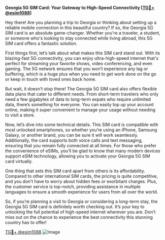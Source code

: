 **Georgia 5G SIM Card: Your Gateway to High-Speed Connectivity [[TG💪+ @esim1088](https://t.me/s/esim1088)]**

Hey there! Are you planning a trip to Georgia or thinking about setting up a reliable mobile connection in this beautiful country? If so, the Georgia 5G SIM card is an absolute game-changer. Whether you're a traveler, a student, or someone who's looking to stay connected while living abroad, this 5G SIM card offers a fantastic solution.

First things first, let’s talk about what makes this SIM card stand out. With its blazing-fast 5G connectivity, you can enjoy ultra-high-speed internet that's perfect for streaming your favorite shows, video conferencing, and even gaming. The 5G network ensures that you won’t experience any lag or buffering, which is a huge plus when you need to get work done on the go or keep in touch with loved ones back home. 

But wait, it doesn’t stop there! The Georgia 5G SIM card also offers flexible data plans that cater to different needs. From short-term travelers who only need a few gigabytes of data to long-term expats who require unlimited data, there’s something for everyone. You can easily top up your account online, making it super convenient to manage your usage without needing to visit a store.

Now, let’s dive into some technical details. This SIM card is compatible with most unlocked smartphones, so whether you’re using an iPhone, Samsung Galaxy, or another brand, you can be sure it will work seamlessly. Additionally, the card supports both voice calls and text messaging, ensuring that you remain fully connected at all times. For those who prefer the convenience of eSIMs, you’ll be glad to know that many modern devices support eSIM technology, allowing you to activate your Georgia 5G SIM card virtually.

One thing that sets this SIM card apart from others is its affordability. Compared to other international SIM cards, the pricing is quite competitive, and you don’t have to worry about hidden fees or exorbitant charges. Plus, the customer service is top-notch, providing assistance in multiple languages to ensure a smooth experience for users from all over the world.

So, if you’re planning a visit to Georgia or considering a long-term stay, the Georgia 5G SIM card is definitely worth checking out. It’s your key to unlocking the full potential of high-speed internet wherever you are. Don’t miss out on the chance to experience the best connectivity this stunning country has to offer!

[TG💪+ @esim1088](https://t.me/s/esim1088) ![Image](https://i.postimg.cc/Y0z9fWf4/image.png)